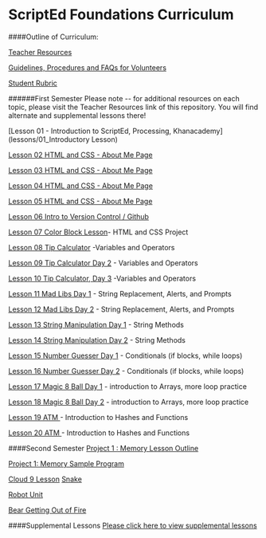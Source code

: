 ScriptEd Foundations Curriculum
==========

####Outline of Curriculum:

[Teacher Resources](Resources/)

[Guidelines, Procedures and FAQs for Volunteers](Resources/Guidelines_Procedures_FAQs.md)

[Student Rubric](http://bit.ly/ScriptEdCurriculum)

######First Semester
Please note -- for additional resources on each topic, please visit the Teacher Resources link of this repository.  You will find alternate and supplemental lessons there!

[Lesson 01 - Introduction to ScriptEd, Processing, Khanacademy](lessons/01_Introductory Lesson)	

[Lesson 02	HTML and CSS - About Me Page](lessons/02-05_html_css)	

[Lesson 03	HTML and CSS - About Me Page](lessons/02-05_html_css)	

[Lesson 04	HTML and CSS - About Me Page](lessons/02-05_html_css)	

[Lesson 05	HTML and CSS - About Me Page](lessons/02-05_html_css)	


[Lesson 06	Intro to Version Control / Github](lessons/06_Intro_to_version_control)	

[Lesson 07	Color Block Lesson](lessons/07_color_block_lesson)- HTML and CSS Project

[Lesson 08	Tip Calculator](lessons/08-10_tip-calculator) -Variables and Operators

[Lesson 09	Tip Calculator Day 2](lessons/08-10_tip-calculator) - Variables and Operators

[Lesson 10	Tip Calculator, Day 3](lessons/08-10_tip-calculator)	-Variables and Operators

[Lesson 11	Mad Libs Day 1](lessons/11-12_madlibs) - String Replacement, Alerts, and Prompts

[Lesson 12	Mad Libs Day 2](lessons/11-12_madlibs) - String Replacement, Alerts, and Prompts

[Lesson 13	String Manipulation Day 1](lessons/13-14_substring) - String Methods

[Lesson 14	String Manipulation Day 2](lessons/13-14_substring) - String Methods

[Lesson 15	Number Guesser Day 1](lessons/15-16_number_guesser)	 - Conditionals (if blocks, while loops)

[Lesson 16	Number Guesser Day 2](essons/15-16_number_guesser)	- Conditionals (if blocks, while loops)

[Lesson 17	Magic 8 Ball Day 1](lessons/17-18_magic_8_ball) - introduction to Arrays, more loop practice

[Lesson 18	Magic 8 Ball Day 2](lessons/17-18_magic_8_ball) - introduction to Arrays, more loop practice


[Lesson 19	ATM ](lessons/19-20_atm)- Introduction to Hashes and Functions

[Lesson 20	ATM ](lessons/19-20_atm)- Introduction to Hashes and Functions

####Second Semester
[Project 1 : Memory Lesson Outline](https://docs.google.com/document/d/1mXCYjycY4xutOv_IrqyLP-HeRo9dXXXjKlrkOrskGcs/edit?usp=sharing) 

[Project 1: Memory Sample Program](https://github.com/ScriptEdcurriculum/curriculum/blob/master/lessons/S02%2001%20Introductory%20Lesson/Memory/memory.html)

[Cloud 9 Lesson](https://github.com/ScriptEdcurriculum/curriculum/tree/master/lessons/Cloud9)
[Snake]()

[Robot Unit]()

[Bear Getting Out of Fire]()

####Supplemental Lessons
[Please click here to view supplemental lessons](https://github.com/ScriptEdcurriculum/curriculum/tree/master/Resources)
